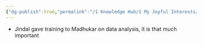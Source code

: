 ```yaml
---
{"dg-publish":true,"permalink":"/1 Knowledge Hub/1 My Joyful Interests/People/Others/Madhukar/","noteIcon":""}
---
```


- Jindal gave training to Madhukar on data analysis, it is that much important